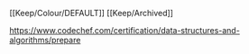 [[Keep/Colour/DEFAULT]] [[Keep/Archived]] 

https://www.codechef.com/certification/data-structures-and-algorithms/prepare
